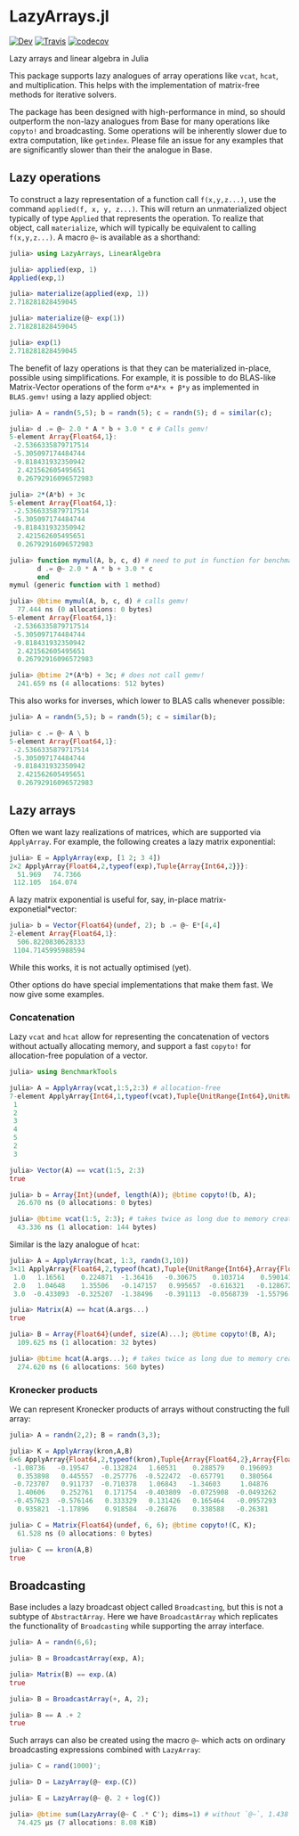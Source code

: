 # LazyArrays.jl

[![Dev](https://img.shields.io/badge/docs-dev-blue.svg)](https://juliaarrays.github.io/LazyArrays.jl/dev)
[![Travis](https://travis-ci.org/JuliaArrays/LazyArrays.jl.svg?branch=master)](https://travis-ci.org/JuliaArrays/LazyArrays.jl)
[![codecov](https://codecov.io/gh/JuliaArrays/LazyArrays.jl/branch/master/graph/badge.svg)](https://codecov.io/gh/JuliaArrays/LazyArrays.jl)

Lazy arrays and linear algebra in Julia

This package supports lazy analogues of array operations like `vcat`, `hcat`,
and multiplication. This helps with the implementation of matrix-free methods
for iterative solvers.

The package has been designed with high-performance in mind, so should outperform
the non-lazy analogues from Base for many operations like `copyto!` and broadcasting.
Some operations will be inherently slower due to extra computation, like `getindex`.
Please file an issue for any examples that are significantly slower than their
the analogue in Base.

## Lazy operations

To construct a lazy representation of a function call `f(x,y,z...)`, use the command
`applied(f, x, y, z...)`. This will return an unmaterialized object typically of type `Applied`
that represents the operation. To realize that object, call `materialize`, which 
will typically be equivalent to calling `f(x,y,z...)`. A macro `@~` is available as a shorthand:
```julia
julia> using LazyArrays, LinearAlgebra

julia> applied(exp, 1)
Applied(exp,1)

julia> materialize(applied(exp, 1))
2.718281828459045

julia> materialize(@~ exp(1))
2.718281828459045

julia> exp(1)
2.718281828459045
```

The benefit of lazy operations is that they can be materialized in-place, 
possible using simplifications. For example, it is possible to 
do BLAS-like Matrix-Vector operations of the form `α*A*x + β*y` as 
implemented in `BLAS.gemv!` using a lazy applied object:
```julia
julia> A = randn(5,5); b = randn(5); c = randn(5); d = similar(c);

julia> d .= @~ 2.0 * A * b + 3.0 * c # Calls gemv!
5-element Array{Float64,1}:
 -2.5366335879717514
 -5.305097174484744  
 -9.818431932350942  
  2.421562605495651  
  0.26792916096572983

julia> 2*(A*b) + 3c
5-element Array{Float64,1}:
 -2.5366335879717514
 -5.305097174484744  
 -9.818431932350942  
  2.421562605495651  
  0.26792916096572983

julia> function mymul(A, b, c, d) # need to put in function for benchmarking
       d .= @~ 2.0 * A * b + 3.0 * c
       end
mymul (generic function with 1 method)

julia> @btime mymul(A, b, c, d) # calls gemv!
  77.444 ns (0 allocations: 0 bytes)
5-element Array{Float64,1}:
 -2.5366335879717514
 -5.305097174484744  
 -9.818431932350942  
  2.421562605495651  
  0.26792916096572983

julia> @btime 2*(A*b) + 3c; # does not call gemv!
  241.659 ns (4 allocations: 512 bytes)
```

This also works for inverses, which lower to BLAS calls whenever possible:
```julia
julia> A = randn(5,5); b = randn(5); c = similar(b);

julia> c .= @~ A \ b
5-element Array{Float64,1}:
 -2.5366335879717514
 -5.305097174484744  
 -9.818431932350942  
  2.421562605495651  
  0.26792916096572983
```



## Lazy arrays

Often we want lazy realizations of matrices, which are supported via `ApplyArray`.
For example, the following creates a lazy matrix exponential:
```julia
julia> E = ApplyArray(exp, [1 2; 3 4])
2×2 ApplyArray{Float64,2,typeof(exp),Tuple{Array{Int64,2}}}:
  51.969   74.7366
 112.105  164.074 
```
A lazy matrix exponential is useful for, say, in-place matrix-exponetial*vector:
```julia
julia> b = Vector{Float64}(undef, 2); b .= @~ E*[4,4]
2-element Array{Float64,1}:
  506.8220830628333
 1104.7145995988594
 ```
 While this works, it is not actually optimised (yet). 

 Other options do have special implementations that make them fast. We
 now give some examples. 


### Concatenation

Lazy `vcat` and `hcat` allow for representing the concatenation of
vectors without actually allocating memory, and support a fast
`copyto!`  for allocation-free population of a vector.
```julia
julia> using BenchmarkTools

julia> A = ApplyArray(vcat,1:5,2:3) # allocation-free
7-element ApplyArray{Int64,1,typeof(vcat),Tuple{UnitRange{Int64},UnitRange{Int64}}}:
 1
 2
 3
 4
 5
 2
 3

julia> Vector(A) == vcat(1:5, 2:3)
true

julia> b = Array{Int}(undef, length(A)); @btime copyto!(b, A);
  26.670 ns (0 allocations: 0 bytes)

julia> @btime vcat(1:5, 2:3); # takes twice as long due to memory creation
  43.336 ns (1 allocation: 144 bytes)
```
Similar is the lazy analogue of `hcat`:
```julia
julia> A = ApplyArray(hcat, 1:3, randn(3,10))
3×11 ApplyArray{Float64,2,typeof(hcat),Tuple{UnitRange{Int64},Array{Float64,2}}}:
 1.0   1.16561    0.224871  -1.36416   -0.30675    0.103714    0.590141   0.982382  -1.50045    0.323747  -1.28173  
 2.0   1.04648    1.35506   -0.147157   0.995657  -0.616321   -0.128672  -0.671445  -0.563587  -0.268389  -1.71004  
 3.0  -0.433093  -0.325207  -1.38496   -0.391113  -0.0568739  -1.55796   -1.00747    0.473686  -1.2113     0.0119156

julia> Matrix(A) == hcat(A.args...)
true

julia> B = Array{Float64}(undef, size(A)...); @btime copyto!(B, A);
  109.625 ns (1 allocation: 32 bytes)

julia> @btime hcat(A.args...); # takes twice as long due to memory creation
  274.620 ns (6 allocations: 560 bytes)
```



### Kronecker products

We can represent Kronecker products of arrays without constructing the full
array:

```julia
julia> A = randn(2,2); B = randn(3,3);

julia> K = ApplyArray(kron,A,B)
6×6 ApplyArray{Float64,2,typeof(kron),Tuple{Array{Float64,2},Array{Float64,2}}}:
 -1.08736   -0.19547   -0.132824   1.60531    0.288579    0.196093 
  0.353898   0.445557  -0.257776  -0.522472  -0.657791    0.380564 
 -0.723707   0.911737  -0.710378   1.06843   -1.34603     1.04876  
  1.40606    0.252761   0.171754  -0.403809  -0.0725908  -0.0493262
 -0.457623  -0.576146   0.333329   0.131426   0.165464   -0.0957293
  0.935821  -1.17896    0.918584  -0.26876    0.338588   -0.26381  

julia> C = Matrix{Float64}(undef, 6, 6); @btime copyto!(C, K);
  61.528 ns (0 allocations: 0 bytes)

julia> C == kron(A,B)
true
```


## Broadcasting

Base includes a lazy broadcast object called `Broadcasting`, but this is
not a subtype of `AbstractArray`. Here we have `BroadcastArray` which replicates
the functionality of `Broadcasting` while supporting the array interface.
```julia
julia> A = randn(6,6);

julia> B = BroadcastArray(exp, A);

julia> Matrix(B) == exp.(A)
true

julia> B = BroadcastArray(+, A, 2);

julia> B == A .+ 2
true
```
Such arrays can also be created using the macro `@~` which acts on ordinary 
broadcasting expressions combined with `LazyArray`:
```julia
julia> C = rand(1000)';

julia> D = LazyArray(@~ exp.(C))

julia> E = LazyArray(@~ @. 2 + log(C))

julia> @btime sum(LazyArray(@~ C .* C'); dims=1) # without `@~`, 1.438 ms (5 allocations: 7.64 MiB)
  74.425 μs (7 allocations: 8.08 KiB)
```

